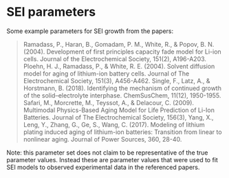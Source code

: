 # SEI parameters

Some example parameters for SEI growth from the papers:

> Ramadass, P., Haran, B., Gomadam, P. M., White, R., & Popov, B. N. (2004). Development of first principles capacity fade model for Li-ion cells. Journal of the Electrochemical Society, 151(2), A196-A203.
> Ploehn, H. J., Ramadass, P., & White, R. E. (2004). Solvent diffusion model for aging of lithium-ion battery cells. Journal of The Electrochemical Society, 151(3), A456-A462.
> Single, F., Latz, A., & Horstmann, B. (2018). Identifying the mechanism of continued growth of the solid–electrolyte interphase. ChemSusChem, 11(12), 1950-1955.
> Safari, M., Morcrette, M., Teyssot, A., & Delacour, C. (2009). Multimodal Physics-Based Aging Model for Life Prediction of Li-Ion Batteries. Journal of The Electrochemical Society, 156(3), 
> Yang, X., Leng, Y., Zhang, G., Ge, S., Wang, C. (2017). Modeling of lithium plating induced aging of lithium-ion batteries: Transition from linear to nonlinear aging. Journal of Power Sources, 360, 28-40.

Note: this parameter set does not claim to be representative of the true parameter values. Instead these are parameter values that were used to fit SEI models to observed experimental data in the referenced papers.
